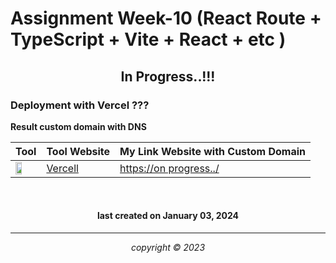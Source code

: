 
# Assignment Week-10 (React Route + TypeScript + Vite + React + etc )

<h2 align="center">In Progress..!!! </h2>

### Deployment with Vercel ???

**Result custom domain with DNS**

|       Tool     | Tool Website | My Link Website with Custom Domain |
|----------------|--------------|------------------------------------|
|<img width="55%" img src="https://logowik.com/content/uploads/images/vercel1868.jpg">|[Vercell](https://vercel.com/) |[https://on progress../](https://vercel.com/)|



<br>


<h4 align="center">last created on January 03, 2024</h4>


---


<p align="center"></p>
<p align="center"><i>copyright &copy; 2023</i></p>



